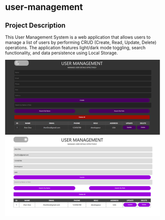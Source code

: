 # user-management
## Project Description
This User Management System is a web application that allows users to manage a list of users by performing CRUD (Create, Read, Update, Delete) operations. The application features light/dark mode toggling, search functionality, and data persistence using Local Storage.

![Demo Screenshot](images/1.png)
![Demo Screenshot](images/2.png)